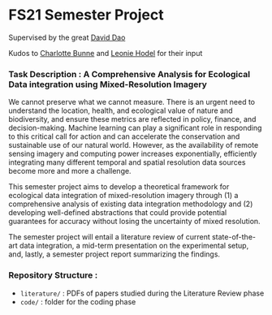 # FS21 Semester Project
Supervised by the great [David Dao](https://daviddao.org/#)

Kudos to [Charlotte Bunne](https://www.bunne.ch/) and [Leonie Hodel](https://epl.ethz.ch/people/person-detail.MTg4NzE3.TGlzdC8zNDQwLDEwMTA3MDI4Mg==.html) for their input

### Task Description : A Comprehensive Analysis for Ecological Data integration using Mixed-Resolution Imagery
We cannot preserve what we cannot measure. There is an urgent need to understand the location, health, and ecological value of nature and biodiversity, and ensure these metrics are reflected in policy, finance, and decision-making. Machine learning can play a significant role in responding to this critical call for action and can accelerate the conservation and sustainable use of our natural world. However, as the availability of remote sensing imagery and computing power increases exponentially, efficiently integrating many different temporal and spatial resolution data sources become more and more a challenge.

This semester project aims to develop a theoretical framework for ecological data integration of mixed-resolution imagery through (1) a comprehensive analysis of existing data integration methodology and (2) developing well-defined abstractions that could provide potential guarantees for accuracy without losing the uncertainty of mixed resolution.

The semester project will entail a literature review of current state-of-the-art data integration, a mid-term presentation on the experimental setup, and, lastly, a semester project report summarizing the findings.

### Repository Structure : 
- `literature/` : PDFs of papers studied during the Literature Review phase
- `code/` : folder for the coding phase
